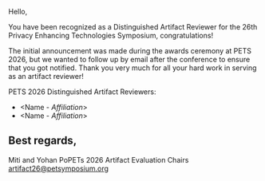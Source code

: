 Hello,

You have been recognized as a Distinguished Artifact Reviewer for the 26th
Privacy Enhancing Technologies Symposium, congratulations!

The initial announcement was made during the awards ceremony at PETS 2026, but
we wanted to follow up by email after the conference to ensure that you got
notified. Thank you very much for all your hard work in serving as an artifact
reviewer!

PETS 2026 Distinguished Artifact Reviewers:
- <Name - *Affiliation*>
- <Name - *Affiliation*>

Best regards,
--
Miti and Yohan
PoPETs 2026 Artifact Evaluation Chairs
artifact26@petsymposium.org